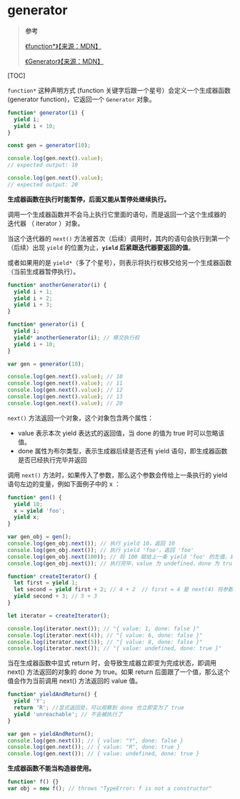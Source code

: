 <!--
 * @Author: yaohebin
 * @Date: 2022-06-15 08:55:45
 * @LastEditTime: 2022-07-09 18:19:56
 * @LastEditors: yaohebin
 * @Description: generator
-->

# generator

> **参考**
>
> [《function\*》【来源：MDN】](https://developer.mozilla.org/zh-CN/docs/Web/JavaScript/Reference/Statements/function*)
>
> [《Generator》【来源：MDN】](https://developer.mozilla.org/zh-CN/docs/Web/JavaScript/Reference/Global_Objects/Generator)

[TOC]

`function*` 这种声明方式 (function 关键字后跟一个星号）会定义一个生成器函数 (generator function)，它返回一个 `Generator` 对象。

```js
function* generator(i) {
  yield i;
  yield i + 10;
}

const gen = generator(10);

console.log(gen.next().value);
// expected output: 10

console.log(gen.next().value);
// expected output: 20
```

**生成器函数在执行时能暂停，后面又能从暂停处继续执行。**

调用一个生成器函数并不会马上执行它里面的语句，而是返回一个这个生成器的 迭代器 （ iterator ）对象。

当这个迭代器的 `next()` 方法被首次（后续）调用时，其内的语句会执行到第一个（后续）出现 `yield` 的位置为止，**`yield` 后紧跟迭代器要返回的值**。

或者如果用的是 `yield*`（多了个星号），则表示将执行权移交给另一个生成器函数（当前生成器暂停执行）。

```js
function* anotherGenerator(i) {
  yield i + 1;
  yield i + 2;
  yield i + 3;
}

function* generator(i) {
  yield i;
  yield* anotherGenerator(i); // 移交执行权
  yield i + 10;
}

var gen = generator(10);

console.log(gen.next().value); // 10
console.log(gen.next().value); // 11
console.log(gen.next().value); // 12
console.log(gen.next().value); // 13
console.log(gen.next().value); // 20
```

`next()` 方法返回一个对象，这个对象包含两个属性：

- value 表示本次 yield 表达式的返回值，当 done 的值为 true 时可以忽略该值。
- done 属性为布尔类型，表示生成器后续是否还有 yield 语句，即生成器函数是否已经执行完毕并返回

调用 `next()` 方法时，如果传入了参数，那么这个参数会传给上一条执行的 yield 语句左边的变量，例如下面例子中的 x ：

```js
function* gen() {
  yield 10;
  x = yield 'foo';
  yield x;
}

var gen_obj = gen();
console.log(gen_obj.next()); // 执行 yield 10，返回 10
console.log(gen_obj.next()); // 执行 yield 'foo'，返回 'foo'
console.log(gen_obj.next(100)); // 将 100 赋给上一条 yield 'foo' 的左值，即执行 x=100，返回 100
console.log(gen_obj.next()); // 执行完毕，value 为 undefined，done 为 true
```

```js
function* createIterator() {
  let first = yield 1;
  let second = yield first + 2; // 4 + 2  // first = 4 是 next(4) 将参数赋给上一条的
  yield second + 3; // 5 + 3
}

let iterator = createIterator();

console.log(iterator.next()); // "{ value: 1, done: false }"
console.log(iterator.next(4)); // "{ value: 6, done: false }"
console.log(iterator.next(5)); // "{ value: 8, done: false }"
console.log(iterator.next()); // "{ value: undefined, done: true }"
```

当在生成器函数中显式 return 时，会导致生成器立即变为完成状态，即调用 next() 方法返回的对象的 done 为 true。如果 return 后面跟了一个值，那么这个值会作为当前调用 next() 方法返回的 value 值。

```js
function* yieldAndReturn() {
  yield 'Y';
  return 'R'; //显式返回处，可以观察到 done 也立即变为了 true
  yield 'unreachable'; // 不会被执行了
}

var gen = yieldAndReturn();
console.log(gen.next()); // { value: "Y", done: false }
console.log(gen.next()); // { value: "R", done: true }
console.log(gen.next()); // { value: undefined, done: true }
```

**生成器函数不能当构造器使用。**

```js
function* f() {}
var obj = new f(); // throws "TypeError: f is not a constructor"
```
